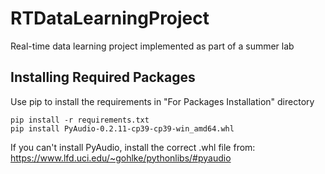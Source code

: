 # RTDataLearningProject
Real-time data learning project implemented as part of a summer lab

## Installing Required Packages
Use pip to install the requirements in "For Packages Installation" directory
```
pip install -r requirements.txt
pip install PyAudio-0.2.11-cp39-cp39-win_amd64.whl
```
If you can't install PyAudio, install the correct .whl file from: https://www.lfd.uci.edu/~gohlke/pythonlibs/#pyaudio
